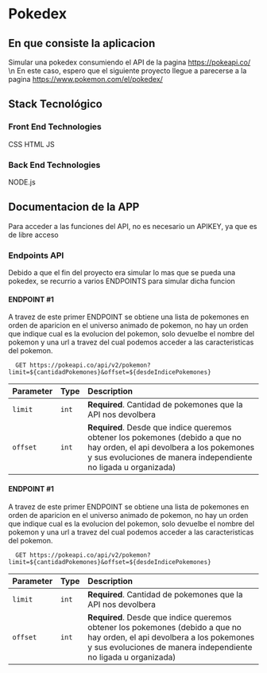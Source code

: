 # Pokedex

## En que consiste la aplicacion
Simular una pokedex consumiendo el API de la pagina https://pokeapi.co/ \n
En este caso, espero que el siguiente proyecto llegue a parecerse a la pagina https://www.pokemon.com/el/pokedex/

## Stack Tecnológico 
### Front End Technologies
CSS
HTML
JS

### Back End Technologies
NODE.js

## Documentacion de la APP
Para acceder a las funciones del API, no es necesario un APIKEY, ya que es de libre acceso

### Endpoints API
Debido a que el fin del proyecto era simular lo mas que se pueda una pokedex, se recurrio a varios ENDPOINTS para simular dicha funcion

#### ENDPOINT #1
A travez de este primer ENDPOINT se obtiene una lista de pokemones en orden de aparicion en el universo animado de pokemon, no hay un orden que indique cual es la evolucion del pokemon, solo devuelbe el nombre del pokemon y una url a travez del cual podemos acceder a las caracteristicas del pokemon.

```http
  GET https://pokeapi.co/api/v2/pokemon?limit=${cantidadPokemones}&offset=${desdeIndicePokemones}
```

| Parameter | Type     | Description                       |
| :-------- | :------- | :-------------------------------- |
| `limit`      | `int` | **Required**. Cantidad de pokemones que la API nos devolbera |
| `offset`      | `int` | **Required**. Desde que indice queremos obtener los pokemones (debido a que no hay orden, el api devolbera a los pokemones y sus evoluciones de manera independiente no ligada u organizada) |




#### ENDPOINT #1
A travez de este primer ENDPOINT se obtiene una lista de pokemones en orden de aparicion en el universo animado de pokemon, no hay un orden que indique cual es la evolucion del pokemon, solo devuelbe el nombre del pokemon y una url a travez del cual podemos acceder a las caracteristicas del pokemon.

```http
  GET https://pokeapi.co/api/v2/pokemon?limit=${cantidadPokemones}&offset=${desdeIndicePokemones}
```

| Parameter | Type     | Description                       |
| :-------- | :------- | :-------------------------------- |
| `limit`      | `int` | **Required**. Cantidad de pokemones que la API nos devolbera |
| `offset`      | `int` | **Required**. Desde que indice queremos obtener los pokemones (debido a que no hay orden, el api devolbera a los pokemones y sus evoluciones de manera independiente no ligada u organizada) |
